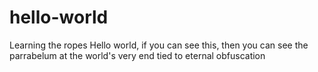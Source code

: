 # hello-world
Learning the ropes
Hello world, if you can see this, then you can see the parrabelum at the world's very end tied to eternal obfuscation
